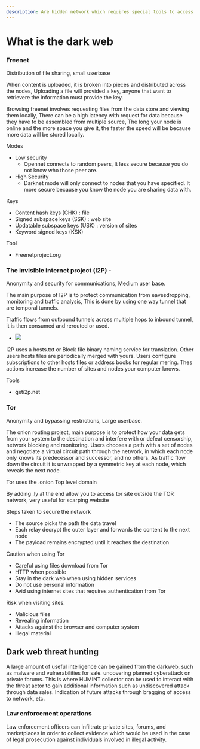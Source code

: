 ```yaml
---
description: Are hidden network which requires special tools to access .e.g TOR
---
```


# What is the dark web

### Freenet&#x20;

Distribution of file sharing, small userbase

When content is uploaded, it is broken into pieces and distributed across the nodes, Uploading a file will provided a key, anyone that want to retrievere the information must provide the key.

Browsing freenet involves requesting files from the data store and viewing them locally, There can be a high latency with request for data because they have to be assembled from multiple source, The long your node is online and the more space you give it, the faster the speed will be because more data will be stored locally.

Modes

* Low security
  * Opennet connects to random peers, It less secure because you do not know who those peer are.
* High Security
  * Darknet mode will only connect to nodes that you have specified. It more secure because you know the node you are sharing data with.

Keys

* Content hash keys (CHK) : file
* Signed subspace keys (SSK) : web site
* Updatable subspace keys (USK) : version of sites
* Keyword signed keys (KSK)

Tool

* Freenetproject.org

### The invisible internet project (I2P) -&#x20;

Anonymity and security for communications, Medium user base.

The main purpose of I2P is to protect communication from eavesdropping, monitoring and traffic analysis, This is done by using one way tunnel that are temporal tunnels.

Traffic flows from outbound tunnels across multiple hops to inbound tunnel, it is then consumed and rerouted or used.

* ![](https://remnote-user-data.s3.amazonaws.com/o39pzYPzzjUcKv4Ck7l3pCcC4agyRKl1f0q5IFnXfZhKT7ELpNNWhQeLk-o7E2-j0W0AQQk4CWtFd7ll0O8wLXirexL9AEe\_diqh9poQKI84EZc7aeRn5E7sddlFq4CW.png)

I2P uses a hosts.txt or Block file binary naming service for translation. Other users hosts files are periodically merged with yours. Users configure subscriptions to other hosts files or address books for regular mering. Thes actions increase the number of sites and nodes your computer knows.

Tools

* geti2p.net

### Tor

Anonymity and bypassing restrictions, Large userbase.

The onion routing project, main purpose is to protect how your data gets from your system to the destination and interfere with or defeat censorship, network blocking and monitoring. Users chooses a path with a set of nodes and negotiate a virtual circuit path through the network, in which each node only knows its predecessor and successor, and no others. As traffic flow down the circuit it is unwrapped by a symmetric key at each node, which reveals the next node.

Tor uses the .onion Top level domain

By adding .ly at the end allow you to access tor site outside the TOR network, very useful for scarping website



Steps taken to secure the network

* The source picks the path the data travel
* Each relay decrypt the outer layer and forwards the content to the next node
* The payload remains encrypted until it reaches the destination



Caution when using Tor

* Careful using files download from Tor
* HTTP when possible
* Stay in the dark web when using hidden services
* Do not use personal information
* Avid using internet sites that requires authentication from Tor

Risk when visiting sites.

* Malicious files
* Revealing information
* &#x20;Attacks against the browser and computer system
* Illegal material


## Dark web threat hunting

A large amount of useful intelligence can be gained from the darkweb, such as malware and vulnerabilities for sale. uncovering planned cyberattack on private forums. This is where HUMINT collector can be used to interact with the threat actor to gain additional information such as undiscovered attack through data sales. Indication of future attacks through bragging of access to network, etc.

### Law enforcement operations

Law enforcement officers can infiltrate private sites, forums, and marketplaces in order to collect evidence which would be used in the case of legal prosecution against individuals involved in illegal activity.

